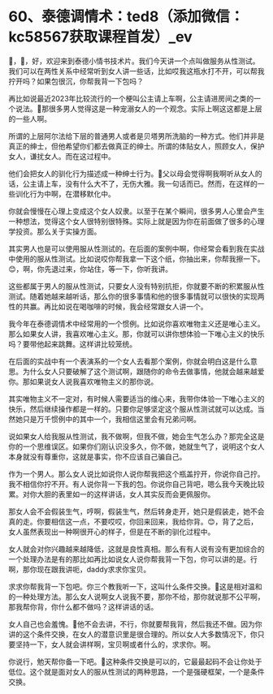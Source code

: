 # 60、泰德调情术：ted8（添加微信：kc58567获取课程首发）_ev

🎼，🎼，好，欢迎来到泰德小情书技术片。我们今天讲一个点叫做服务从性测试。我们可以在两性关系中经常听到女人讲一些话，比如哎我这瓶水打不开，可以帮我拧开吗？如果包很沉，你帮我背一下包吗？

再比如说最近2023年比较流行的一个梗叫公主请上车啊，公主请进房间之类的一个说法。🎼那很多男人觉得这是一种宠溺女人的一个观念。实际上啊这这都是上层的一些人啊。

所谓的上层阿尔法给下层的普通男人或者是贝塔男所洗脑的一种方式。他们并非是真正的绅士，但他希望你们都去做真正的绅士。所谓的体贴女人，照顾女人，保护女人，谦扰女人。而在这过程中。

他们会把女人的驯化行为描述成一种绅士行为。🎼父以母会觉得啊我啊听从女人的话，公主请上车，没有什么大不了，无伤大雅。我一句话而已。然而，在这样的一些训化行为中啊，在潜移默化中。

你就会慢慢在心理上变成这个女人奴隶。以至于在某个瞬间，很多男人心里会产生一种想法，觉得这个女人很特别很特殊。实际上就是因为你在前面做了很多的心理学投资。那么关于实操方面。

其实男人也是可以使用服从性测试的。在后面的案例中啊，你经常会看到我在实战中使用的服从性测试。比如说哎你帮我拿一下这个纸，你抽出来，你帮我擦一下。😊，啊，你先退过来，你站住，等一下，你听我讲。

这些都属于男人的服从性测试，只要女人没有特别抗拒，你就要不断的积累服从性测试。随着她越来越听话，那么你的很多事情和他的很多事情就可以很快的实现两性的共赢。再比如说在喝咖啡的时候，我会经常跟女人讲一个。

我今年在泰德调情术中经常用的一个惯例。比如说你喜欢唯物主义还是唯心主义。那么如果女人讲，我喜欢唯心主义。那，你就可以讲你想体验一下唯心主义的快乐吗？要带他起来跳舞。这样讲比较笼统。

在后面的实战中有一个表演系的一个女人去看那个案例，你就会明白这是什么意思。为什么女人只要破解了这个测试啊，跟随你的命令去做事情，他就会越来越爱你。那如果说女人说我喜欢唯物主义的那你说。

其实唯物主义不一定对，有时候人需要适当的维心来，我带你体验一下唯心主义的快乐，然后继续操作都是一样的。只要你足够坚定这个服从性测试就可以达成。当然她只是万千惯例中的其中一个，我相信这里会有兄弟问啊。

说如果女人给我服从性测试，我不做啊，但我不做，她会生气怎么办？那完全这是你的一个思维误区。如果你们刚认识没多久，你不做，她就生气了，说明这个女人本身就没有尊重你，这就是事实，你不应该自己骗自己。

作为一个男人。那么女人说比如说你人说你帮我把这个瓶盖拧开，你说你自己拧。我不相信你拧不开。有人说你背一下我的包。你说你自己背吧，嗯么我今天晚比较累。对你大胆的表里如一的这样讲话，女人其实反而会更佩服你。

那女人会不会假装生气，哼啊，假装生气，然后转身走开，她只是假装走，她不会真的走。你要相信这一点，不要哎哎，你回来回来，我给你背。😊，背了之后，女人虽然表现出一种啊很开心的样子，但是在不断的驯化过程中。

女人就会对你兴趣越来越降低，这就是良性真相。那么有有人说有没有更加综合的一个处理办法是有的那比如再比如说女人说你帮我背一下包，你可以讲的是。行啊，那你现在跟我讲呃，daddy求求你宝贝。

求求你帮我背一下包吧。你三个教我听一下，这叫什么条件交换。🎼这是相对温和的一种处理方法。那么女人说啊女人说我不要，那你不给，那你就说那不公平啊，那我帮你背，你什么都不做吗？这样讲话的话。

女人自己也会羞愧。🎼他不会去讲，不行，你就要帮我背，然后我还不做。因为你讲的这个条件交换，在女人的潜意识里是很合理的。所以女人大多数情况下，你只要坚持一下，女人就会讲样啊，宝贝啊或者什么的，求求你。啊。

你说行，勉天帮你备一下吧。🎼这种条件交换是可以的，它最最起码不会让你处于低位。这个就是面对女人的服从性测试的两种思路，一个是强硬框架，一个是条件交换。

